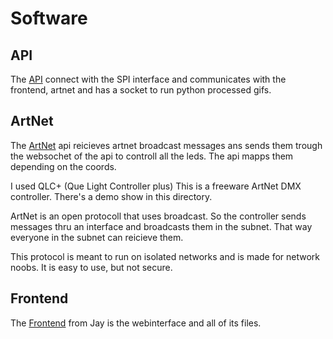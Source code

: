 # Software

## API

The [API](./api) connect with the SPI interface and communicates with the frontend, artnet and has a socket to run python processed gifs.

## ArtNet

The [ArtNet](./artnet) api reicieves artnet broadcast messages ans sends them trough the websochet of the api to controll all the leds. The api mapps them depending on the coords.

I used QLC+ (Que Light Controller plus) This is a freeware ArtNet DMX controller. There's a demo show in this directory.

ArtNet is an open protocoll that uses broadcast. So the controller sends messages thru an interface and broadcasts them in the subnet. That way everyone in the subnet can reicieve them.

This protocol is meant to run on isolated networks and is made for network noobs. It is easy to use, but not secure.

## Frontend

The [Frontend](./frontend) from Jay is the webinterface and all of its files.
